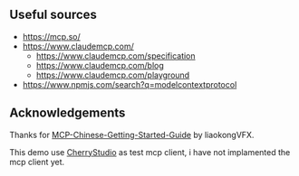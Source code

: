 ## Useful sources

- https://mcp.so/
- https://www.claudemcp.com/
    - https://www.claudemcp.com/specification
    - https://www.claudemcp.com/blog
    - https://www.claudemcp.com/playground
- https://www.npmjs.com/search?q=modelcontextprotocol


## Acknowledgements

Thanks for [MCP-Chinese-Getting-Started-Guide](https://github.com/liaokongVFX/MCP-Chinese-Getting-Started-Guide) by liaokongVFX.

This demo use [CherryStudio](https://docs.cherry-ai.com/) as test mcp client, i have not implamented the mcp client yet.

